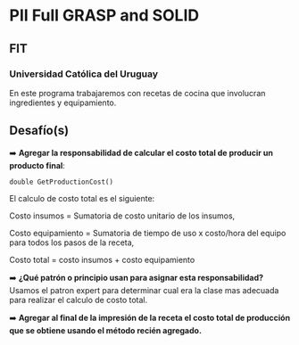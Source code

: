 # PII Full GRASP and SOLID
## FIT
### Universidad Católica del Uruguay

En este programa trabajaremos con recetas de cocina que involucran ingredientes y equipamiento.

## Desafío(s)

➡️ **Agregar la responsabilidad de calcular el costo total de producir un producto final**:

`double GetProductionCost()`

El calculo de costo total es el siguiente:

Costo insumos = Sumatoria de costo unitario de los insumos,

Costo equipamiento = Sumatoria de tiempo de uso x costo/hora del equipo para todos los pasos de la receta,

Costo total = costo insumos + costo equipamiento

➡️ **¿Qué patrón o principio usan para asignar esta responsabilidad?**
Usamos el patron expert para determinar cual era la clase mas adecuada para realizar el calculo de costo total.


➡️ **Agregar al final de la impresión de la receta el costo total de producción que se obtiene usando el método recién agregado.**
